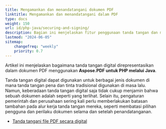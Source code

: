 ```yaml
---
title: Mengamankan dan menandatangani dokumen PDF
linktitle: Mengamankan dan menandatangani dalam PDF
type: docs
weight: 150
url: id/php-java/securing-and-signing/
description: Bagian ini menjelaskan fitur penggunaan tanda tangan dan mengamankan dokumen PDF Anda menggunakan Java.
lastmod: "2024-06-05"
sitemap:
    changefreq: "weekly"
    priority: 0.7
---
```


Artikel ini menjelaskan bagaimana tanda tangan digital direpresentasikan dalam dokumen PDF menggunakan **Aspose.PDF untuk PHP melalui Java**.

Tanda tangan digital dapat digunakan untuk berbagai jenis dokumen di mana tanda tangan pena dan tinta tradisional digunakan di masa lalu. Namun, keberadaan tanda tangan digital saja tidak cukup menjamin bahwa sebuah dokumen adalah seperti yang terlihat. Selain itu, pengaturan pemerintah dan perusahaan sering kali perlu memberlakukan batasan tambahan pada alur kerja tanda tangan mereka, seperti membatasi pilihan pengguna dan perilaku dokumen selama dan setelah penandatanganan.

- [Tanda tangani file PDF secara digital](/pdf/php-java/digitally-sign-pdf-file/)